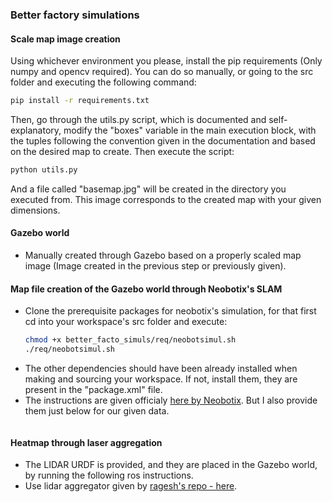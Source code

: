 ### Better factory simulations
#### Scale map image creation
Using whichever environment you please, install the pip requirements (Only numpy
and opencv required). You can do so manually, or going to the src folder and
executing the following command:
```bash
pip install -r requirements.txt
```
Then, go through the utils.py script, which is documented and self-explanatory,
modify the "boxes" variable in the main execution block, with the tuples
following the convention given in the documentation and based on the desired
map to create. Then execute the script:
```bash
python utils.py
```
And a file called "basemap.jpg" will be created in the directory you executed
from. This image corresponds to the created map with your given dimensions.
#### Gazebo world
- Manually created through Gazebo based on a properly scaled map image (Image
  created in the previous step or previously given).
#### Map file creation of the Gazebo world through Neobotix's SLAM
- Clone the prerequisite packages for neobotix's simulation, for that first
  cd into your workspace's src folder and execute:
  ```bash
  chmod +x better_facto_simuls/req/neobotsimul.sh
  ./req/neobotsimul.sh
  ```
- The other dependencies should have been already installed when making and
  sourcing your workspace. If not, install them, they are present in the
  "package.xml" file.
- The instructions are given officialy [here by Neobotix](https://neobotix-docs.de/ros/ros1/autonomous_navigation.html#mapping). 
  But I also provide them just below for our given data.
  ```bash
  ```
#### Heatmap through laser aggregation
- The LIDAR URDF is provided, and they are placed in the Gazebo world, by running
  the following ros instructions.
- Use lidar aggregator given by [ragesh's repo - here]().


